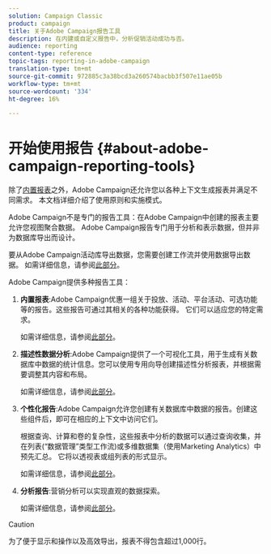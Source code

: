 ```yaml
---
solution: Campaign Classic
product: campaign
title: 关于Adobe Campaign报告工具
description: 在内建或自定义报告中，分析促销活动成功与否。
audience: reporting
content-type: reference
topic-tags: reporting-in-adobe-campaign
translation-type: tm+mt
source-git-commit: 972885c3a38bcd3a260574bacbb3f507e11ae05b
workflow-type: tm+mt
source-wordcount: '334'
ht-degree: 16%

---
```



# 开始使用报告 {#about-adobe-campaign-reporting-tools}

除了[内置报表](../../reporting/using/about-campaign-built-in-reports.md)之外，Adobe Campaign还允许您以各种上下文生成报表并满足不同需求。 本文档详细介绍了使用原则和实施模式。

Adobe Campaign不是专门的报告工具：在Adobe Campaign中创建的报表主要允许您视图聚合数据。 Adobe Campaign报告专门用于分析和表示数据，但并非为数据库导出而设计。

要从Adobe Campaign活动库导出数据，您需要创建工作流并使用数据导出数据。 如需详细信息，请参阅[此部分](../../workflow/using/about-action-activities.md)。

Adobe Campaign提供多种报告工具：

1. **内置报表**:Adobe Campaign优惠一组关于投放、活动、平台活动、可选功能等的报告。这些报告可通过其相关的各种功能获得。 它们可以适应您的特定需求。

   如需详细信息，请参阅[此部分](../../reporting/using/about-campaign-built-in-reports.md)。

1. **描述性数据分析**:Adobe Campaign提供了一个可视化工具，用于生成有关数据库中数据的统计信息。您可以使用专用向导创建描述性分析报表，并根据需要调整其内容和布局。

   如需详细信息，请参阅[此部分](../../reporting/using/about-descriptive-analysis.md)。

1. **个性化报告**:Adobe Campaign允许您创建有关数据库中数据的报告。创建这些组件后，即可在相应的上下文中访问它们。

   根据查询、计算和卷的复杂性，这些报表中分析的数据可以通过查询收集，并在列表(“数据管理”类型工作流)或多维数据集（使用Marketing Analytics）中预先汇总。 它将以透视表或组列表的形式显示。

   如需详细信息，请参阅[此部分](../../reporting/using/about-reports-creation-in-campaign.md)。

1. **分析报告**:营销分析可以实现直观的数据探索。

   如需详细信息，请参阅[此部分](../../reporting/using/about-cubes.md)。

>[!CAUTION]
>
>为了便于显示和操作以及高效导出，报表不得包含超过1,000行。